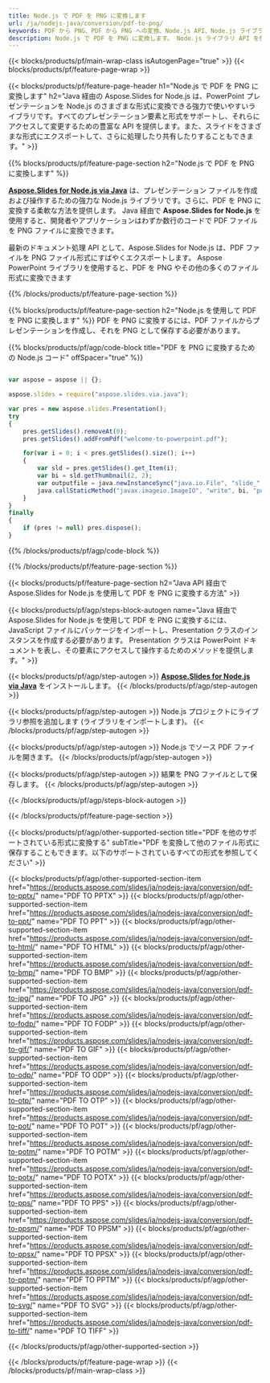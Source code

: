 ```yaml
---
title: Node.js で PDF を PNG に変換します
url: /ja/nodejs-java/conversion/pdf-to-png/
keywords: PDF から PNG、PDF から PNG への変換、Node.js API、Node.js ライブラリ、PDF、PNG
description: Node.js で PDF を PNG に変換します。 Node.js ライブラリ API を使用して、PDF ファイルを PNG に変換します
---
```


{{< blocks/products/pf/main-wrap-class isAutogenPage="true" >}}
{{< blocks/products/pf/feature-page-wrap >}}

{{< blocks/products/pf/feature-page-header h1="Node.js で PDF を PNG に変換します" h2="Java 経由の Aspose.Slides for Node.js は、PowerPoint プレゼンテーションを Node.js のさまざまな形式に変換できる強力で使いやすいライブラリです。すべてのプレゼンテーション要素と形式をサポートし、それらにアクセスして変更するための豊富な API を提供します。また、スライドをさまざまな形式にエクスポートして、さらに処理したり共有したりすることもできます。" >}}

{{% blocks/products/pf/feature-page-section h2="Node.js で PDF を PNG に変換します" %}}

[**Aspose.Slides for Node.js via Java**](https://products.aspose.com/slides/ja/nodejs-java/) は、プレゼンテーション ファイルを作成および操作するための強力な Node.js ライブラリです。さらに、PDF を PNG に変換する柔軟な方法を提供します。 Java 経由で **Aspose.Slides for Node.js** を使用すると、開発者やアプリケーションはわずか数行のコードで PDF ファイルを PNG ファイルに変換できます。

最新のドキュメント処理 API として、Aspose.Slides for Node.js は、PDF ファイルを PNG ファイル形式にすばやくエクスポートします。 Aspose PowerPoint ライブラリを使用すると、PDF を PNG やその他の多くのファイル形式に変換できます

{{% /blocks/products/pf/feature-page-section %}}

{{% blocks/products/pf/feature-page-section  h2="Node.js を使用して PDF を PNG に変換します" %}}
PDF を PNG に変換するには、PDF ファイルからプレゼンテーションを作成し、それを PNG として保存する必要があります。

{{% blocks/products/pf/agp/code-block title="PDF を PNG に変換するための Node.js コード" offSpacer="true" %}}

```javascript

var aspose = aspose || {};

aspose.slides = require("aspose.slides.via.java");

var pres = new aspose.slides.Presentation();
try
{
    pres.getSlides().removeAt(0);
    pres.getSlides().addFromPdf("welcome-to-powerpoint.pdf");

    for(var i = 0; i < pres.getSlides().size(); i++)
    {
        var sld = pres.getSlides().get_Item(i);
        var bi = sld.getThumbnail(2, 2);
        var outputfile = java.newInstanceSync("java.io.File", "slide_" + sld.getSlideNumber() + ".png");
        java.callStaticMethod("javax.imageio.ImageIO", "write", bi, "png", outputfile);
    }
}
finally
{
    if (pres != null) pres.dispose();
} 

```


{{% /blocks/products/pf/agp/code-block %}}

{{% /blocks/products/pf/feature-page-section %}}

{{< blocks/products/pf/feature-page-section  h2="Java API 経由で Aspose.Slides for Node.js を使用して PDF を PNG に変換する方法" >}}

{{< blocks/products/pf/agp/steps-block-autogen name="Java 経由で Aspose.Slides for Node.js を使用して PDF を PNG に変換するには、JavaScript ファイルにパッケージをインポートし、Presentation クラスのインスタンスを作成する必要があります。 Presentation クラスは PowerPoint ドキュメントを表し、その要素にアクセスして操作するためのメソッドを提供します。" >}}

{{< blocks/products/pf/agp/step-autogen >}}
[**Aspose.Slides for Node.js via Java**](https://products.aspose.com/slides/ja/nodejs-java/) をインストールします。
{{< /blocks/products/pf/agp/step-autogen >}}

{{< blocks/products/pf/agp/step-autogen >}}
Node.js プロジェクトにライブラリ参照を追加します (ライブラリをインポートします)。
{{< /blocks/products/pf/agp/step-autogen >}}

{{< blocks/products/pf/agp/step-autogen >}}
Node.js でソース PDF ファイルを開きます。
{{< /blocks/products/pf/agp/step-autogen >}}

{{< blocks/products/pf/agp/step-autogen >}}
結果を PNG ファイルとして保存します。
{{< /blocks/products/pf/agp/step-autogen >}}

{{< /blocks/products/pf/agp/steps-block-autogen >}}

{{< /blocks/products/pf/feature-page-section >}}

{{< blocks/products/pf/agp/other-supported-section title="PDF を他のサポートされている形式に変換する" subTitle="PDF を変換して他のファイル形式に保存することもできます。以下のサポートされているすべての形式を参照してください" >}}

{{< blocks/products/pf/agp/other-supported-section-item href="https://products.aspose.com/slides/ja/nodejs-java/conversion/pdf-to-pptx/" name="PDF TO PPTX" >}}
{{< blocks/products/pf/agp/other-supported-section-item href="https://products.aspose.com/slides/ja/nodejs-java/conversion/pdf-to-ppt/" name="PDF TO PPT" >}}
{{< blocks/products/pf/agp/other-supported-section-item href="https://products.aspose.com/slides/ja/nodejs-java/conversion/pdf-to-html/" name="PDF TO HTML" >}}
{{< blocks/products/pf/agp/other-supported-section-item href="https://products.aspose.com/slides/ja/nodejs-java/conversion/pdf-to-bmp/" name="PDF TO BMP" >}}
{{< blocks/products/pf/agp/other-supported-section-item href="https://products.aspose.com/slides/ja/nodejs-java/conversion/pdf-to-jpg/" name="PDF TO JPG" >}}
{{< blocks/products/pf/agp/other-supported-section-item href="https://products.aspose.com/slides/ja/nodejs-java/conversion/pdf-to-fodp/" name="PDF TO FODP" >}}
{{< blocks/products/pf/agp/other-supported-section-item href="https://products.aspose.com/slides/ja/nodejs-java/conversion/pdf-to-gif/" name="PDF TO GIF" >}}
{{< blocks/products/pf/agp/other-supported-section-item href="https://products.aspose.com/slides/ja/nodejs-java/conversion/pdf-to-odp/" name="PDF TO ODP" >}}
{{< blocks/products/pf/agp/other-supported-section-item href="https://products.aspose.com/slides/ja/nodejs-java/conversion/pdf-to-otp/" name="PDF TO OTP" >}}
{{< blocks/products/pf/agp/other-supported-section-item href="https://products.aspose.com/slides/ja/nodejs-java/conversion/pdf-to-pot/" name="PDF TO POT" >}}
{{< blocks/products/pf/agp/other-supported-section-item href="https://products.aspose.com/slides/ja/nodejs-java/conversion/pdf-to-potm/" name="PDF TO POTM" >}}
{{< blocks/products/pf/agp/other-supported-section-item href="https://products.aspose.com/slides/ja/nodejs-java/conversion/pdf-to-potx/" name="PDF TO POTX" >}}
{{< blocks/products/pf/agp/other-supported-section-item href="https://products.aspose.com/slides/ja/nodejs-java/conversion/pdf-to-pps/" name="PDF TO PPS" >}}
{{< blocks/products/pf/agp/other-supported-section-item href="https://products.aspose.com/slides/ja/nodejs-java/conversion/pdf-to-ppsm/" name="PDF TO PPSM" >}}
{{< blocks/products/pf/agp/other-supported-section-item href="https://products.aspose.com/slides/ja/nodejs-java/conversion/pdf-to-ppsx/" name="PDF TO PPSX" >}}
{{< blocks/products/pf/agp/other-supported-section-item href="https://products.aspose.com/slides/ja/nodejs-java/conversion/pdf-to-pptm/" name="PDF TO PPTM" >}}
{{< blocks/products/pf/agp/other-supported-section-item href="https://products.aspose.com/slides/ja/nodejs-java/conversion/pdf-to-svg/" name="PDF TO SVG" >}}
{{< blocks/products/pf/agp/other-supported-section-item href="https://products.aspose.com/slides/ja/nodejs-java/conversion/pdf-to-tiff/" name="PDF TO TIFF" >}}


{{< /blocks/products/pf/agp/other-supported-section >}}

{{< /blocks/products/pf/feature-page-wrap >}}
{{< /blocks/products/pf/main-wrap-class >}}